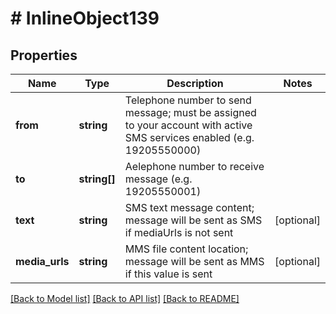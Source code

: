 # # InlineObject139

## Properties

Name | Type | Description | Notes
------------ | ------------- | ------------- | -------------
**from** | **string** | Telephone number to send message; must be assigned to your account with active SMS services enabled (e.g. 19205550000) |
**to** | **string[]** | Aelephone number to receive message (e.g. 19205550001) |
**text** | **string** | SMS text message content; message will be sent as SMS if mediaUrls is not sent | [optional]
**media_urls** | **string** | MMS file content location; message will be sent as MMS if this value is sent | [optional]

[[Back to Model list]](../../README.md#models) [[Back to API list]](../../README.md#endpoints) [[Back to README]](../../README.md)
